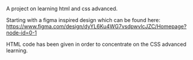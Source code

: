 A project on learning html and css advanced.

Starting with a figma inspired design which can be found here: https://www.figma.com/design/dyYL6Ku4WG7vsdpwvlcJZC/Homepage?node-id=0-1

HTML code has been given in order to concentrate on the CSS advanced learning.
